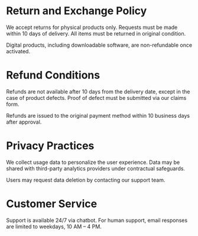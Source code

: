 # Return and Exchange Policy

We accept returns for physical products only. Requests must be made within 10 days of delivery. All items must be returned in original condition.

Digital products, including downloadable software, are non-refundable once activated.

# Refund Conditions

Refunds are not available after 10 days from the delivery date, except in the case of product defects. Proof of defect must be submitted via our claims form.

Refunds are issued to the original payment method within 10 business days after approval.

# Privacy Practices

We collect usage data to personalize the user experience. Data may be shared with third-party analytics providers under contractual safeguards.

Users may request data deletion by contacting our support team.

# Customer Service

Support is available 24/7 via chatbot. For human support, email responses are limited to weekdays, 10 AM – 4 PM.
